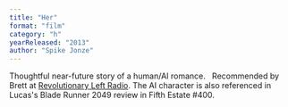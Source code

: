 ```yaml
---
title: "Her"
format: "film"
category: "h"
yearReleased: "2013"
author: "Spike Jonze"
---
```

 Thoughtful near-future story of a human/AI romance.
  
 Recommended by Brett at <a href="http://revolutionaryleftradio.libsyn.com/interpreting-firefly-libertarianism-vs-anarchism-w-dr-james-rocha"> Revolutionary Left Radio</a>. The AI character is also referenced in Lucas's  Blade Runner 2049 review in Fifth Estate #400.
  